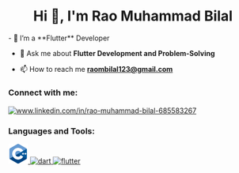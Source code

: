 <h1 align="center">Hi 👋, I'm Rao Muhammad Bilal</h1>
- 🌱 I’m a **Flutter** Developer 

- 💬 Ask me about **Flutter Development and Problem-Solving**

- 📫 How to reach me **raombilal123@gmail.com**

<h3 align="left">Connect with me:</h3>
<p align="left">
<a href="https://linkedin.com/in/rao-muhammad-bilal-685583267" target="blank"><img align="center" src="https://raw.githubusercontent.com/rahuldkjain/github-profile-readme-generator/master/src/images/icons/Social/linked-in-alt.svg" alt="www.linkedin.com/in/rao-muhammad-bilal-685583267" height="30" width="40" /></a>
</p>

<h3 align="left">Languages and Tools:</h3>
<p align="left"> <a href="https://www.w3schools.com/cpp/" target="_blank" rel="noreferrer"> <img src="https://raw.githubusercontent.com/devicons/devicon/master/icons/cplusplus/cplusplus-original.svg" alt="cplusplus" width="40" height="40"/> </a> <a href="https://dart.dev" target="_blank" rel="noreferrer"> <img src="https://www.vectorlogo.zone/logos/dartlang/dartlang-icon.svg" alt="dart" width="40" height="40"/> </a> <a href="https://flutter.dev" target="_blank" rel="noreferrer"> <img src="https://www.vectorlogo.zone/logos/flutterio/flutterio-icon.svg" alt="flutter" width="40" height="40"/> </a> </p>
